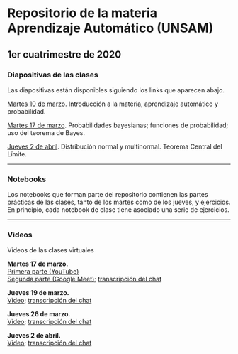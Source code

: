 # Repositorio de la materia Aprendizaje Automático (UNSAM)

## 1er cuatrimestre de 2020

### Diapositivas de las clases

Las diapositivas están disponibles siguiendo los links que aparecen abajo.

[Martes 10 de marzo](https://drive.google.com/file/d/1tWty4OfYgU3LRR1FzH358l5IKz2KQfvM/view?usp=sharing). Introducción a la materia, aprendizaje automático y probabilidad.

[Martes 17 de marzo](https://drive.google.com/file/d/1oFB76Vz5Szl6FWjRKAuAsoevDebgYIW_/view?usp=sharing). Probabilidades bayesianas; funciones de probabilidad; uso del teorema de Bayes.

[Jueves 2 de abril](https://drive.google.com/file/d/10cjqw1yuE-m17FS5lxOjDz8JL8sQra_0/view?usp=sharing). Distribución normal y multinormal. Teorema Central del Límite.
***

### Notebooks

Los notebooks que forman parte del repositorio contienen las partes prácticas de las clases, tanto de los martes como de los jueves, y ejercicios. En principio, cada notebook de clase tiene asociado una serie de ejercicios.

***

### Videos

Videos de las clases virtuales

__Martes 17 de marzo.__<br>
[Primera parte (YouTube)](https://www.youtube.com/watch?v=WkpgXdN4gF8&feature=youtu.be)<br>
[Segunda parte (Google Meet)](https://drive.google.com/file/d/1qCTc-uttzxjA3KY6M1vvKSxX9OAikGxN/view?usp=sharing); [transcripción del chat](https://drive.google.com/file/d/1aOj1kF2Dd6LoP_AM4JB1XDd1mz3_m7hV/view?usp=sharing)

__Jueves 19 de marzo.__<br>
[Video](https://drive.google.com/file/d/1-Jg3EfaBzeMZcYBieG3Lo8EObOedBC3n/view?usp=sharing);
[transcripción del chat](https://drive.google.com/file/d/13DE3rf6X4EtExi-zTFyeixBuO91OK8Sd/view?usp=sharing)

__Jueves 26 de marzo.__<br>
[Video](https://drive.google.com/file/d/1EPb5TmGpaxdUVkPKNCBZrCX9-iLBbUws/view?usp=sharing);
[transcripción del chat](https://drive.google.com/file/d/1s2VuABeFMY7jj0k2BkLegCpLmxRFt8_Z/view?usp=sharing)

__Jueves 2 de abril.__<br>
[Video](https://drive.google.com/file/d/1GMCZ9RXDsDfxb1OtOCZyW7CpRs6oP_2w/view);
[transcripción del chat](https://drive.google.com/file/d/1TkSw2TCSxXi9nhvhOK82H_O57WOkTnO3/view)
